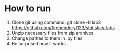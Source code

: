 # How to run

1. Clone git using command: git clone -b lab3 https://github.com/firebenderyt123/statistics-labs
2. Unzip necessary files from zip archives
3. Change pathes to them in .py files
4. Be surprised how it works.
